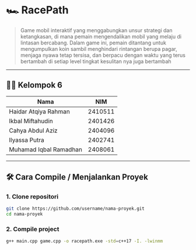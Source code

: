 # 🏎️ RacePath

> Game mobil interaktif yang menggabungkan unsur strategi dan ketangkasan, di mana pemain mengendalikan mobil yang melaju di lintasan bercabang. Dalam game ini, pemain ditantang untuk mengumpulkan koin sambil menghindari rintangan berupa pagar, menjaga nyawa tetap tersisa, dan berpacu dengan waktu yang terus bertambah di setiap level tingkat kesulitan nya juga bertambah

---

## 👨‍💻 Kelompok 6

| Nama | NIM |
|------|--------|
| Haidar Atqiya Rahman | 2410511 |
| Ikbal Miftahudin  | 2401426 |
| Cahya Abdul Aziz | 2404096 |
| Ilyassa Putra  | 2402741
| Muhamad Iqbal Ramadhan | 2408061 |

---

## 🛠️ Cara Compile / Menjalankan Proyek

### 1. Clone repositori
```bash
git clone https://github.com/username/nama-proyek.git
cd nama-proyek
```

### 2. Compile project
```bash
g++ main.cpp game.cpp -o racepath.exe -std=c++17 -I. -lwinmm
```